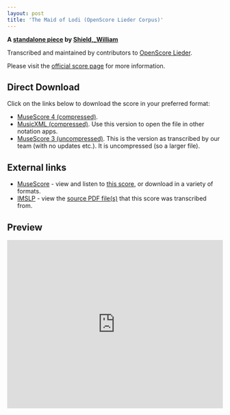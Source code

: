 ```yaml
---
layout: post
title: 'The Maid of Lodi (OpenScore Lieder Corpus)'
---
```


__A [standalone piece](https://fourscoreandmore.org/OpenScore/Shield%2C_William/_/) by [Shield,_William](https://fourscoreandmore.org/OpenScore/Shield%2C_William)__

Transcribed and maintained by contributors to [OpenScore Lieder].

Please visit the [official score page] for more information.

[official score page]: https://musescore.com/openscore-lieder-corpus/scores/6445119
[OpenScore Lieder]: https://musescore.com/openscore-lieder-corpus

## Direct Download

Click on the links below to download the score in your preferred format:
- [MuseScore 4 (compressed)](https://fourscoreandmore.org/OpenScore/Shield%2C_William/_/The_Maid_of_Lodi.mscz).
- [MusicXML (compressed)](https://fourscoreandmore.org/OpenScore/Shield%2C_William/_/The_Maid_of_Lodi.mxl). Use this version to open the file in other notation apps.
- [MuseScore 3 (uncompressed)](https://raw.githubusercontent.com/OpenScore/Lieder/refs/heads/main/scores/Shield%2C_William/_/The_Maid_of_Lodi/lc6445119.mscx). This is the version as transcribed by our team (with no updates etc.). It is uncompressed (so a larger file).

## External links

- [MuseScore] - view and listen to [this score][MuseScore], or download in a variety of formats.
- [IMSLP] - view the [source PDF file(s)][IMSLP] that this score was transcribed from.

[MuseScore]: https://musescore.com/score/6445119
[IMSLP]: https://imslp.org/wiki/Special:ReverseLookup/516852

## Preview

<iframe width="100%" height="394" src="https://musescore.com/openscore-lieder-corpus/scores/6445119/embed" frameborder="0" allowfullscreen allow="autoplay; fullscreen"></iframe>
